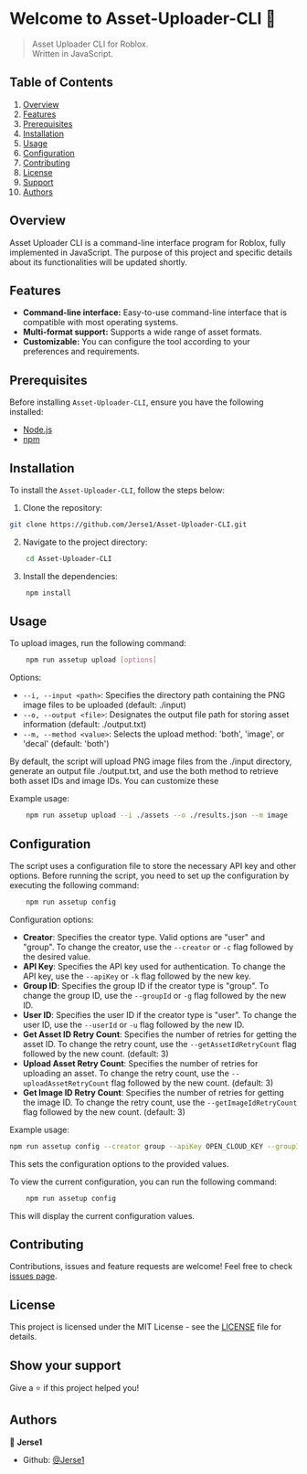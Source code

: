 # Welcome to Asset-Uploader-CLI 👋

> Asset Uploader CLI for Roblox.  
> Written in JavaScript.

## Table of Contents

1. [Overview](#overview)
2. [Features](#features)
3. [Prerequisites](#prerequisites)
4. [Installation](#installation)
5. [Usage](#usage)
6. [Configuration](#configuration)
7. [Contributing](#contributing)
8. [License](#license)
9. [Support](#show-your-support)
10. [Authors](#author)

## Overview

Asset Uploader CLI is a command-line interface program for Roblox, fully implemented in JavaScript. The purpose of this project and specific details about its functionalities will be updated shortly.

## Features

- **Command-line interface:** Easy-to-use command-line interface that is compatible with most operating systems.
- **Multi-format support:** Supports a wide range of asset formats.
- **Customizable:** You can configure the tool according to your preferences and requirements.

## Prerequisites

Before installing `Asset-Uploader-CLI`, ensure you have the following installed:

- [Node.js](https://nodejs.org/en/)
- [npm](https://www.npmjs.com/)

## Installation

To install the `Asset-Uploader-CLI`, follow the steps below:

1. Clone the repository:

```bash
git clone https://github.com/Jerse1/Asset-Uploader-CLI.git
```

2. Navigate to the project directory:

```bash
    cd Asset-Uploader-CLI
```

3. Install the dependencies:

```bash
    npm install
```

## Usage

To upload images, run the following command:

```bash
    npm run assetup upload [options]
```

Options:

- `--i, --input <path>`: Specifies the directory path containing the PNG image files to be uploaded (default: ./input)
- `--o, --output <file>`: Designates the output file path for storing asset information (default: ./output.txt)
- `--m, --method <value>`: Selects the upload method: 'both', 'image', or 'decal' (default: 'both')

By default, the script will upload PNG image files from the ./input directory, generate an output file ./output.txt, and use the both method to retrieve both asset IDs and image IDs. You can customize these

Example usage:

```bash
    npm run assetup upload --i ./assets --o ./results.json --m image
```

## Configuration

The script uses a configuration file to store the necessary API key and other options. Before running the script, you need to set up the configuration by executing the following command:

```bash
    npm run assetup config
```

Configuration options:

- **Creator**: Specifies the creator type. Valid options are "user" and "group". To change the creator, use the `--creator` or `-c` flag followed by the desired value.
- **API Key**: Specifies the API key used for authentication. To change the API key, use the `--apiKey` or `-k` flag followed by the new key.
- **Group ID**: Specifies the group ID if the creator type is "group". To change the group ID, use the `--groupId` or `-g` flag followed by the new ID.
- **User ID**: Specifies the user ID if the creator type is "user". To change the user ID, use the `--userId` or `-u` flag followed by the new ID.
- **Get Asset ID Retry Count**: Specifies the number of retries for getting the asset ID. To change the retry count, use the `--getAssetIdRetryCount` flag followed by the new count.  (default: 3)
- **Upload Asset Retry Count**: Specifies the number of retries for uploading an asset. To change the retry count, use the `--uploadAssetRetryCount` flag followed by the new count. (default: 3)
- **Get Image ID Retry Count**: Specifies the number of retries for getting the image ID. To change the retry count, use the `--getImageIdRetryCount` flag followed by the new count. (default: 3)

Example usage:

```bash
npm run assetup config --creator group --apiKey OPEN_CLOUD_KEY --groupId GROUP_ID
```

This sets the configuration options to the provided values.

To view the current configuration, you can run the following command:

```bash
    npm run assetup config
```

This will display the current configuration values.

## Contributing

Contributions, issues and feature requests are welcome! Feel free to check [issues page](https://github.com/Jerse1/Asset-Uploader-CLI/issues).

## License

This project is licensed under the MIT License - see the [LICENSE](LICENSE) file for details.

## Show your support

Give a ⭐️ if this project helped you!

## Authors

👤 **Jerse1**

- Github: [@Jerse1](https://github.com/Jerse1)